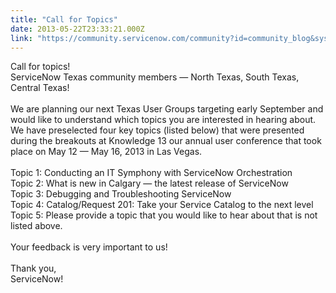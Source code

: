 ```yaml
---
title: "Call for Topics"
date: 2013-05-22T23:33:21.000Z
link: "https://community.servicenow.com/community?id=community_blog&sys_id=1c8c26e1dbd0dbc01dcaf3231f9619c5"
---
```

<p>Call for topics!<br />ServiceNow Texas community members — North Texas, South Texas, Central Texas!<br /><br />We are planning our next Texas User Groups targeting early September and would like to understand which topics you are interested in hearing about. We have preselected four key topics (listed below) that were presented during the breakouts at Knowledge 13 our annual user conference that took place on May 12 — May 16, 2013 in Las Vegas.<br /><!--break--><br />Topic 1: Conducting an IT Symphony with ServiceNow Orchestration <br />Topic 2: What is new in Calgary — the latest release of ServiceNow<br />Topic 3: Debugging and Troubleshooting ServiceNow<br />Topic 4: Catalog/Request 201: Take your Service Catalog to the next level<br />Topic 5: Please provide a topic that you would like to hear about that is not listed above.<br /><br />Your feedback is very important to us!<br /><br />Thank you,<br />ServiceNow!</p>